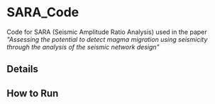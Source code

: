 # SARA_Code
Code for SARA (Seismic Amplitude Ratio Analysis) used in the paper *"Assessing the potential to detect magma migration using seismicity through the analysis of the seismic network design"*

## Details

## How to Run
